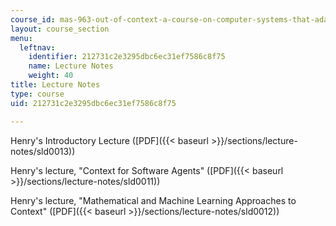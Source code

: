 ```yaml
---
course_id: mas-963-out-of-context-a-course-on-computer-systems-that-adapt-to-and-learn-from-context-fall-2001
layout: course_section
menu:
  leftnav:
    identifier: 212731c2e3295dbc6ec31ef7586c8f75
    name: Lecture Notes
    weight: 40
title: Lecture Notes
type: course
uid: 212731c2e3295dbc6ec31ef7586c8f75

---
```


Henry's Introductory Lecture ([PDF]({{< baseurl >}}/sections/lecture-notes/sld0013))

Henry's lecture, "Context for Software Agents" ([PDF]({{< baseurl >}}/sections/lecture-notes/sld0011))

Henry's lecture, "Mathematical and Machine Learning Approaches to Context" ([PDF]({{< baseurl >}}/sections/lecture-notes/sld0012))